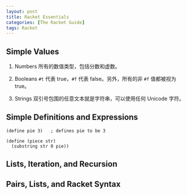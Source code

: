 ```yaml
---
layout: post
title: Racket Essentials
categories: [The Racket Guide]
tags: Racket
---
```


## Simple Values
1. Numbers
所有的数值类型，包括分数和虚数。

2. Booleans
`#t` 代表 true，`#f` 代表 false。另外，所有的非 `#f` 值都被视为 true。

3. Strings
双引号包围的任意文本就是字符串，可以使用任何 Unicode 字符。

## Simple Definitions and Expressions
```racket
(define pie 3)   ; defines pie to be 3

(define (piece str)
  (substring str 0 pie))
```

## Lists, Iteration, and Recursion


## Pairs, Lists, and Racket Syntax
